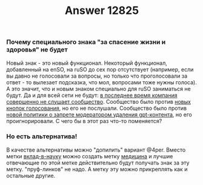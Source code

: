 ﻿---
title: "Answer 12825"
se.owner.user_id: 532877
se.owner.display_name: "Зонтик"
se.owner.link: "https://ru.meta.stackoverflow.com/users/532877/%d0%97%d0%be%d0%bd%d1%82%d0%b8%d0%ba"
se.answer_id: 12825
se.question_id: 12820
se.post_type: answer
se.is_accepted: False
---
<h3>Почему специального знака &quot;за спасение жизни и здоровья&quot; не будет</h3>
<p>Новый знак - это новый функционал. Некоторый функционал, добавленный на enSO, на ruSO до сех пор отсутствует (например, если вы давно не голосовали за вопросы, но только что проголосовали за ответ - то вылезает подсказка, что мол, вопросами тоже нужны голоса). А это значит, что и новым знаком специально для ruSO заниматься не будут. Да и для всей сети не будут: <a href="https://meta.stackexchange.com/questions/389811/">в последнее время компания совершенно не слушает сообщество</a>. Сообщество было против <a href="https://meta.stackexchange.com/questions/389359/">новых кнопок голосования</a>, но его не послушали. Сообщество было против <a href="https://meta.stackexchange.com/questions/389582/">новой политики о запрете модератором удаления gpt-контента</a>, но его проигнорировали. С чего бы в этот раз что-то поменяется?</p>
<h3>Но есть альтернатива!</h3>
<p>В качестве альтернативы можно &quot;допилить&quot; вариант @4per. Вместо метки <a href="https://ru.stackoverflow.com/questions/tagged/%d0%b2%d0%ba%d0%bb%d0%b0%d0%b4-%d0%b2-%d0%bd%d0%b0%d1%83%d0%ba%d1%83" class="post-tag" title="показать вопросы с меткой [вклад-в-науку]" aria-label="показать вопросы с меткой [вклад-в-науку]" rel="tag" aria-labelledby="tag-вклад-в-науку-tooltip-container">вклад-в-науку</a> можно создать метку <a href="https://ru.stackoverflow.com/questions/tagged/%d0%bc%d0%b5%d0%b4%d0%b8%d1%86%d0%b8%d0%bd%d0%b0" class="post-tag" title="показать вопросы с меткой [медицина]" aria-label="показать вопросы с меткой [медицина]" rel="tag" aria-labelledby="tag-медицина-tooltip-container">медицина</a> и лучшие отвечающие по этой метке действительно будут получать знак за эту метку. &quot;пруф-линков&quot; не надо. А метку эту можно прикреплять как и остальные другие.</p>
